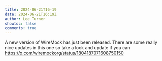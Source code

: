 ```yaml
---
title: 2024-06-21T16-19
date: 2024-06-21T16:19Z
author: Lee Turner
showtoc: false
comments: true
---
```


A new version of WireMock has just been released. There are some really nice updates in this one so take a look and update if you can https://x.com/wiremockorg/status/1804187071608750150

